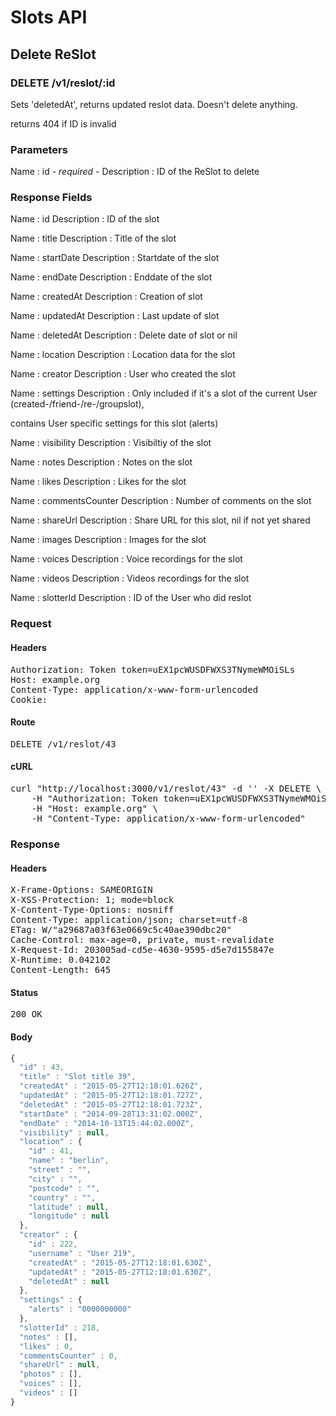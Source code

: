 # Slots API

## Delete ReSlot

### DELETE /v1/reslot/:id

Sets &#39;deletedAt&#39;, returns updated reslot data. Doesn&#39;t delete anything.

returns 404 if ID is invalid

### Parameters

Name : id *- required -*
Description : ID of the ReSlot to delete


### Response Fields

Name : id
Description : ID of the slot

Name : title
Description : Title of the slot

Name : startDate
Description : Startdate of the slot

Name : endDate
Description : Enddate of the slot

Name : createdAt
Description : Creation of slot

Name : updatedAt
Description : Last update of slot

Name : deletedAt
Description : Delete date of slot or nil

Name : location
Description : Location data for the slot

Name : creator
Description : User who created the slot

Name : settings
Description : Only included if it&#39;s a slot of the current User (created-/friend-/re-/groupslot),

contains User specific settings for this slot (alerts)

Name : visibility
Description : Visibiltiy of the slot

Name : notes
Description : Notes on the slot

Name : likes
Description : Likes for the slot

Name : commentsCounter
Description : Number of comments on the slot

Name : shareUrl
Description : Share URL for this slot, nil if not yet shared

Name : images
Description : Images for the slot

Name : voices
Description : Voice recordings for the slot

Name : videos
Description : Videos recordings for the slot

Name : slotterId
Description : ID of the User who did reslot

### Request

#### Headers

<pre>Authorization: Token token=uEX1pcWUSDFWXS3TNymeWMOiSLs
Host: example.org
Content-Type: application/x-www-form-urlencoded
Cookie: </pre>

#### Route

<pre>DELETE /v1/reslot/43</pre>

#### cURL

<pre class="request">curl &quot;http://localhost:3000/v1/reslot/43&quot; -d &#39;&#39; -X DELETE \
	-H &quot;Authorization: Token token=uEX1pcWUSDFWXS3TNymeWMOiSLs&quot; \
	-H &quot;Host: example.org&quot; \
	-H &quot;Content-Type: application/x-www-form-urlencoded&quot;</pre>

### Response

#### Headers

<pre>X-Frame-Options: SAMEORIGIN
X-XSS-Protection: 1; mode=block
X-Content-Type-Options: nosniff
Content-Type: application/json; charset=utf-8
ETag: W/&quot;a29687a03f63e0669c5c40ae390dbc20&quot;
Cache-Control: max-age=0, private, must-revalidate
X-Request-Id: 203005ad-cd5e-4630-9595-d5e7d155847e
X-Runtime: 0.042102
Content-Length: 645</pre>

#### Status

<pre>200 OK</pre>

#### Body

```javascript
{
  "id" : 43,
  "title" : "Slot title 39",
  "createdAt" : "2015-05-27T12:18:01.626Z",
  "updatedAt" : "2015-05-27T12:18:01.727Z",
  "deletedAt" : "2015-05-27T12:18:01.723Z",
  "startDate" : "2014-09-28T13:31:02.000Z",
  "endDate" : "2014-10-13T15:44:02.000Z",
  "visibility" : null,
  "location" : {
    "id" : 41,
    "name" : "berlin",
    "street" : "",
    "city" : "",
    "postcode" : "",
    "country" : "",
    "latitude" : null,
    "longitude" : null
  },
  "creator" : {
    "id" : 222,
    "username" : "User 219",
    "createdAt" : "2015-05-27T12:18:01.630Z",
    "updatedAt" : "2015-05-27T12:18:01.630Z",
    "deletedAt" : null
  },
  "settings" : {
    "alerts" : "0000000000"
  },
  "slotterId" : 218,
  "notes" : [],
  "likes" : 0,
  "commentsCounter" : 0,
  "shareUrl" : null,
  "photos" : [],
  "voices" : [],
  "videos" : []
}
```
